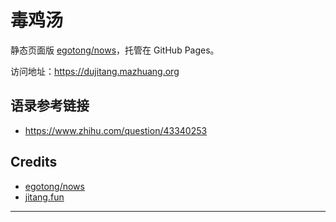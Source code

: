 # 毒鸡汤

静态页面版 [egotong/nows][nows]，托管在 GitHub Pages。

访问地址：<https://dujitang.mazhuang.org>

## 语录参考链接

- <https://www.zhihu.com/question/43340253>

## Credits

* [egotong/nows][nows]
* [jitang.fun](http://jitang.fun/)

---


[nows]: https://github.com/egotong/nows
